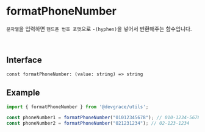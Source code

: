 # formatPhoneNumber

`문자열`을 입력하면 `핸드폰 번호 포맷`으로 `-(hyphen)`을 넣어서 반환해주는 함수입니다.

<br />

## Interface
```tsx
const formatPhoneNumber: (value: string) => string
```

## Example
```ts
import { formatPhoneNumber } from '@devgrace/utils';

const phoneNumber1 = formatPhoneNumber("01012345678"); // 010-1234-5678
const phoneNumber2 = formatPhoneNumber("021231234"); // 02-123-1234
```